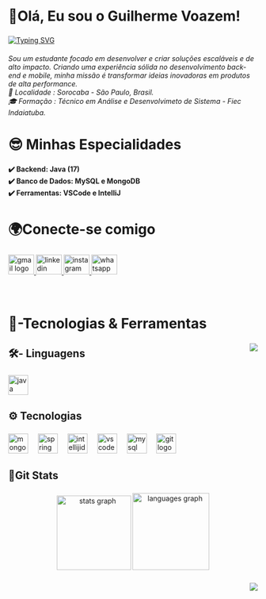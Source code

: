 <h1 align="left">🥇Olá, Eu sou o Guilherme Voazem!</h1>

###
[![Typing SVG](https://readme-typing-svg.demolab.com?font=Bradley+Hand+ITC&weight=700&size=18&letterSpacing=high&duration=5002&pause=999&color=4916FF&background=00FF8400&center=true&vCenter=true&multiline=true&width=493&height=51&lines=T%C3%A9cnico+em+Desenvolvimento+de+Sistema%F0%9F%92%BB)](https://git.io/typing-svg)

<h6 align="left">Sou um estudante focado em desenvolver e criar soluções escaláveis e de alto impacto. Criando uma experiência sólida no desenvolvimento back-end e mobile, minha missão é transformar ideias inovadoras em produtos de alta performance.<br>📍 Localidade : Sorocaba - São Paulo, Brasil.<br>🎓 Formação : Técnico em Análise e Desenvolvimeto de Sistema - Fiec Indaiatuba.</h6>

###

<h1 align="left">😎 Minhas Especialidades</h1>

###

<h4 align="left">✔️ Backend: Java (17)<br>✔️ Banco de Dados: MySQL e MongoDB<br>✔️ Ferramentas: VSCode e IntelliJ</h4>

###

<h1 align="left">🌍Conecte-se comigo</h1>

###

<div align="left">
  <a href="https://criarmeulink.com.br/u/1739853717" target="_blank">
    <img src="https://raw.githubusercontent.com/maurodesouza/profile-readme-generator/master/src/assets/icons/social/gmail/default.svg" width="52" height="40" alt="gmail logo"  />
  </a>
  <a href="https://www.linkedin.com/in/guilherme-voazem-gonçalves-moraes-153745306/" target="_blank">
    <img src="https://raw.githubusercontent.com/maurodesouza/profile-readme-generator/master/src/assets/icons/social/linkedin/default.svg" width="52" height="40" alt="linkedin logo"  />
  </a>
  <a href="https://www.instagram.com/gvfleex?igsh=OXNyZWhhenRtYm91" target="_blank">
    <img src="https://raw.githubusercontent.com/maurodesouza/profile-readme-generator/master/src/assets/icons/social/instagram/default.svg" width="52" height="40" alt="instagram logo"  />
  </a>
  <a href="https://w.app/uansty" target="_blank">
    <img src="https://raw.githubusercontent.com/maurodesouza/profile-readme-generator/master/src/assets/icons/social/whatsapp/default.svg" width="52" height="40" alt="whatsapp logo"  />
  </a>
</div>

###

<br clear="both">

<h1 align="left">🚀-Tecnologias & Ferramentas</h1>

###

<img align="right" height="" src="https://imgflip.com/gif/9kl8qq"  />

###

<h2 align="left">🛠- Linguagens</h2>

###

<div align="left">
  <img src="https://skillicons.dev/icons?i=java" height="40" alt="java logo"  />
</div>

###

<h2 align="left">⚙️ Tecnologias</h2>

###

<div align="left">
  <img src="https://skillicons.dev/icons?i=mongodb" height="40" alt="mongodb logo"  />
  <img width="12" />
  <img src="https://skillicons.dev/icons?i=spring" height="40" alt="spring logo"  />
  <img width="12" />
  <img src="https://skillicons.dev/icons?i=idea" height="40" alt="intellijidea logo"  />
  <img width="12" />
  <img src="https://skillicons.dev/icons?i=vscode" height="40" alt="vscode logo"  />
  <img width="12" />
  <img src="https://cdn.jsdelivr.net/gh/devicons/devicon/icons/mysql/mysql-original.svg" height="40" alt="mysql logo"  />
  <img width="12" />
  <img src="https://cdn.jsdelivr.net/gh/devicons/devicon/icons/git/git-original.svg" height="40" alt="git logo"  />
</div>

###

<h2 align="left">🎯Git Stats</h2>

###

<div align="center">
  <img src="https://github-readme-stats.vercel.app/api?username=Guilhermedev08&hide_title=false&hide_rank=false&show_icons=true&include_all_commits=true&count_private=true&disable_animations=true&theme=midnight-purple&locale=en&hide_border=true&order=1&custom_title=Guilhermedev08" height="150" alt="stats graph"  />
  <img src="https://github-readme-stats.vercel.app/api/top-langs?username=Guilhermedev08&locale=en&hide_title=false&layout=compact&card_width=320&langs_count=7&theme=midnight-purple&hide_border=true&order=2" height="155" alt="languages graph"  />
</div>

###

<img align="right" src="https://visitor-badge.laobi.icu/badge?page_id=Guilhermedev08.Guilhermedev08&left_color=aliceblue&right_color=aliceblue&left_text=Bem-vindo(a)"  />

###
